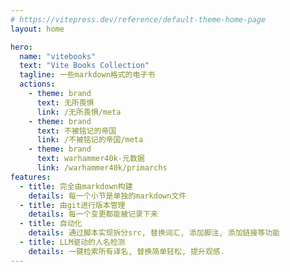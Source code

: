 ```yaml
---
# https://vitepress.dev/reference/default-theme-home-page
layout: home

hero:
  name: "vitebooks"
  text: "Vite Books Collection"
  tagline: 一些markdown格式的电子书
  actions:
    - theme: brand
      text: 无所畏惧
      link: /无所畏惧/meta
    - theme: brand
      text: 不被铭记的帝国
      link: /不被铭记的帝国/meta
    - theme: brand
      text: warhammer40k-元数据
      link: /warhammer40k/primarchs
features:
  - title: 完全由markdown构建
    details: 每一个小节是单独的markdown文件
  - title: 由git进行版本管理
    details: 每一个变更都能被记录下来
  - title: 自动化
    details: 通过脚本实现拆分src, 替换词汇, 添加脚注, 添加链接等功能
  - title: LLM驱动的人名检测
    details: 一键检索所有译名, 替换简单轻松, 提升观感.
---
```


